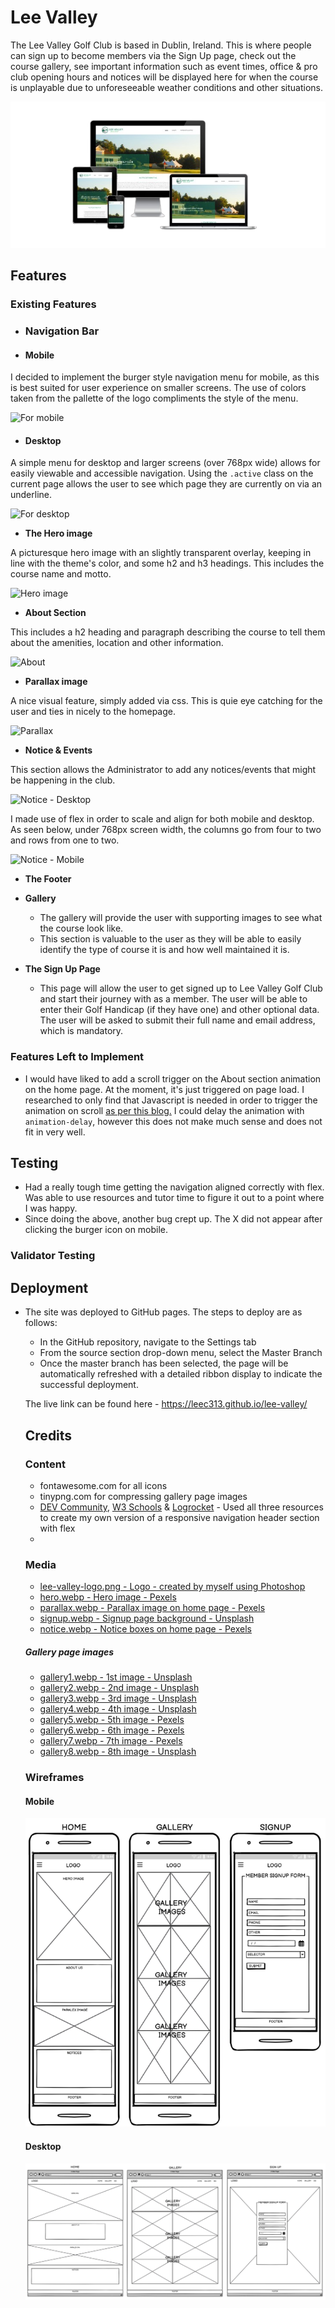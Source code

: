 # Lee Valley

The Lee Valley Golf Club is based in Dublin, Ireland. This is where people can sign up to become members via the Sign Up page, check out the course gallery, see important information such as event times,
office & pro club opening hours and notices will be displayed here for when the course is unplayable due to unforeseeable weather conditions and other situations. 

![](https://raw.githubusercontent.com/leec313/lee-valley/main/assets/images/responsive.png)

## Features 

### Existing Features

* ### Navigation Bar

- #### Mobile

I decided to implement the burger style navigation menu for mobile, as this is best suited for user experience on smaller screens. The use of colors taken from the pallette of the logo compliments the style of the menu. 

![For mobile](https://screenshot.click/07-47-11651-59523.png)

- #### Desktop

A simple menu for desktop and larger screens (over 768px wide) allows for easily viewable and accessible navigation. Using the `.active` class on the current page allows the user to see which page they are currently on via an underline.

![For desktop](https://screenshot.click/07-45-13245-64340.png)

- __The Hero image__

A picturesque hero image with an slightly transparent overlay, keeping in line with the theme's color, and some h2 and h3 headings. This includes the course name and motto. 

![Hero image](https://screenshot.click/07-32-91739-31511.png)

- __About Section__

This includes a h2 heading and paragraph describing the course to tell them about the amenities, location and other information.

![About](https://screenshot.click/07-36-3230-82356.png)

- __Parallax image__

A nice visual feature, simply added via css. This is quie eye catching for the user and ties in nicely to the homepage.

![Parallax](https://screenshot.click/07-38-87450-75547.png)

- __Notice & Events__

This section allows the Administrator to add any notices/events that might be happening in the club.

![Notice - Desktop](https://screenshot.click/07-39-79066-63236.png)

I made use of flex in order to scale and align for both mobile and desktop. As seen below, under 768px screen width, the columns go from four to two and rows from one to two.

![Notice - Mobile](https://screenshot.click/07-40-62245-52060.png)

- __The Footer__ 



- __Gallery__
  - The gallery will provide the user with supporting images to see what the course look like. 
  - This section is valuable to the user as they will be able to easily identify the type of course it is and how well maintained it is.

- __The Sign Up Page__

  - This page will allow the user to get signed up to Lee Valley Golf Club and start their journey with as a member. The user will be able to enter their Golf Handicap (if they have one) and other optional data. The user will be asked to submit their full name and email address, which is mandatory. 

### Features Left to Implement
  - I would have liked to add a scroll trigger on the About section animation on the home page. At the moment, it's just triggered on page load. I researched to only find that Javascript is needed in order to trigger the animation on scroll [as per this blog.](https://imjignesh.com/how-to-trigger-css-animation-on-scroll/)
  I could delay the animation with `animation-delay`, however this does not make much sense and does not fit in very well.

## Testing

  - Had a really tough time getting the navigation aligned correctly with flex. Was able to use resources and tutor time to figure it out to a point where I was happy. 
  - Since doing the above, another bug crept up. The X did not appear after clicking the burger icon on mobile. 
  >
  >
  >

### Validator Testing 

## Deployment

- The site was deployed to GitHub pages. The steps to deploy are as follows: 
  - In the GitHub repository, navigate to the Settings tab 
  - From the source section drop-down menu, select the Master Branch
  - Once the master branch has been selected, the page will be automatically refreshed with a detailed ribbon display to indicate the successful deployment. 

  The live link can be found here - https://leec313.github.io/lee-valley/

  ## Credits

  ### Content 
  
  * fontawesome.com for all icons
  * tinypng.com for compressing gallery page images
  * [DEV Community](https://dev.to/jungjungie/create-a-navbar-with-css-flexbox-2leh#:~:text=Apply%20Flexbox%20to%20Your%20Navbar,%2C%20it's%20the%20.), [W3 Schools](https://www.w3schools.com/howto/howto_js_mobile_navbar.asp) & [Logrocket](https://blog.logrocket.com/create-responsive-mobile-menu-with-css-no-javascript/#:~:text=There%20are%20many%20techniques%20available,on%20a%20device's%20screen%20size.) - Used all three resources to create my own version of a responsive navigation header section with flex
  * 

  ### Media

  * [lee-valley-logo.png - Logo - created by myself using Photoshop](https://raw.githubusercontent.com/leec313/lee-valley/main/assets/images/lee-valley-logo.webp)
  * [hero.webp - Hero image - Pexels](https://www.pexels.com/photo/cottage-on-grassy-hill-near-golf-course-under-cloudless-blue-sky-6871281/)
  * [parallax.webp - Parallax image on home page - Pexels](https://www.pexels.com/photo/titrist-golf-ball-near-golf-hole-54123/)
  * [signup.webp - Signup page background - Unsplash](https://unsplash.com/photos/I2bCx_tzwh8)
  * [notice.webp - Notice boxes on home page - Pexels](https://www.pexels.com/photo/a-person-putting-a-golf-ball-with-tee-on-green-grass-6542389/)

  ##### Gallery page images

  * [gallery1.webp - 1st image - Unsplash](https://unsplash.com/photos/uy5ZEqUOscs?utm_source=unsplash&utm_medium=referral&utm_content=creditShareLink)
  * [gallery2.webp - 2nd image - Unsplash](https://unsplash.com/photos/_dYkmRgqHqo)
  * [gallery3.webp - 3rd image - Unsplash](https://unsplash.com/photos/5yxJpt_TcAo)
  * [gallery4.webp - 4th image - Unsplash](https://unsplash.com/photos/GpkYK-92VPg)
  * [gallery5.webp - 5th image - Pexels](https://www.pexels.com/photo/green-leaf-trees-on-grass-field-914682/)
  * [gallery6.webp - 6th image - Pexels](https://www.pexels.com/photo/bridge-clouds-club-countryside-209982/)
  * [gallery7.webp - 7th image - Pexels](https://www.pexels.com/photo/man-sitting-on-black-and-gray-golf-cart-1325723/)
  * [gallery8.webp - 8th image - Unsplash](https://unsplash.com/photos/4DJF2yZGZVs)

  ### Wireframes
  
  #### Mobile
  ![Mobile Wireframe](https://github.com/leec313/lee-valley/blob/main/assets/images/wireframe-mobile.png?raw=true)

  #### Desktop
  ![Desktop Wireframe](https://raw.githubusercontent.com/leec313/lee-valley/main/assets/images/wireframe-desktop.png)